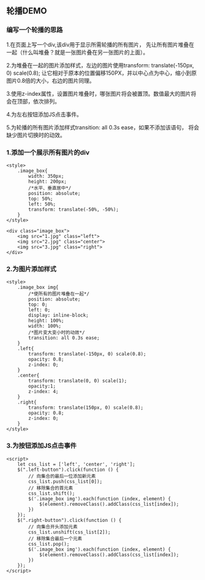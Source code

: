 ## 轮播DEMO

### 编写一个轮播的思路

1.在页面上写一个div,该div用于显示所需轮播的所有图片，
先让所有图片堆叠在一起（什么叫堆叠？就是一张图片叠在另一张图片的上面）。

2.为堆叠在一起的图片添加样式，左边的图片使用transform: translate(-150px, 0) scale(0.8);
让它相对于原本的位置偏移150PX，并以中心点为中心，缩小到原图片0.8倍的大小，右边的图片同理。

3.使用z-index属性，设置图片堆叠时，哪张图片将会被置顶。数值最大的图片将会在顶部，依次排列。

4.为左右按钮添加JS点击事件。

5.为轮播的所有图片添加样式transition: all 0.3s ease，如果不添加该语句，
将会缺少图片切换时的动效。

### 1.添加一个展示所有图片的div
```$javascript
<style>
    .image_box{
        width: 350px;
        height: 200px;
        /*水平、垂直居中*/
        position: absolute;
        top: 50%;
        left: 50%;
        transform: translate(-50%, -50%);
    }
</style>

<div class="image_box">
    <img src="1.jpg" class="left">
    <img src="2.jpg" class="center">
    <img src="3.jpg" class="right">
</div>
```

### 2.为图片添加样式

```$xslt
<style>
    .image_box img{
        /*使所有的图片堆叠在一起*/
        position: absolute;
        top: 0;
        left: 0;
        display: inline-block;
        height: 100%;
        width: 100%;
        /*图片变大变小时的动效*/
        transition: all 0.3s ease;
    }
    .left{
        transform: translate(-150px, 0) scale(0.8);
        opacity: 0.8;
        z-index: 0;
    }
    .center{
        transform: translate(0, 0) scale(1);
        opacity:1;
        z-index: 4;
    }
    .right{
        transform: translate(150px, 0) scale(0.8);
        opacity: 0.8;
        z-index: 0;
    }
</style>
```

### 3.为按钮添加JS点击事件

```$xslt
<script>
    let css_list = ['left', 'center', 'right'];
    $(".left-button").click(function () {
        // 向集合的最后一位添加新元素
        css_list.push(css_list[0]);
        // 移除集合的首元素
        css_list.shift();
        $('.image_box img').each(function (index, element) {
            $(element).removeClass().addClass(css_list[index]);
        })
    });
    $(".right-button").click(function () {
        // 向集合开头添加元素
        css_list.unshift(css_list[2]);
        // 移除集合最后一个元素
        css_list.pop();
        $('.image_box img').each(function (index, element) {
            $(element).removeClass().addClass(css_list[index]);
        })
    });
</script>
```